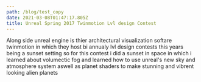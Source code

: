 ```yaml
---
path: /blog/test_copy
date: 2021-03-08T01:47:17.805Z
title: Unreal Spring 2017 Twinmotion Lvl design Contest
---
```

Along side unreal engine is thier architectural visualization softare twinmotion in which they host bi annualy lvl design contests this years being a sunset setting so for this contest i did a sunset in space in which i learned about volumectic fog and learned how to use unreal's new sky and atmosphere system aswell as planet shaders to make stunning and vibrent looking alien planets